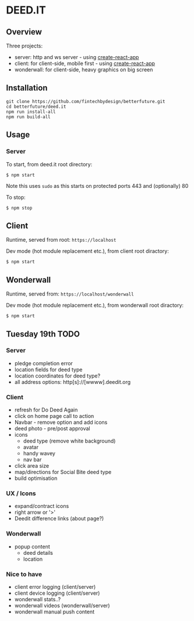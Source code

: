# DEED.IT


## Overview

Three projects:
- server: http and ws server - using [create-react-app](https://github.com/facebook/create-react-app)
- client: for client-side, mobile first - using [create-react-app](https://github.com/facebook/create-react-app)
- wonderwall: for client-side, heavy graphics on big screen 

## Installation
```shell
git clone https://github.com/fintechbydesign/betterfuture.git
cd betterfuture/deed.it
npm run install-all
npm run build-all
```

## Usage
### Server

To start, from deed.it root directory:
```shell
$ npm start
``` 
Note this uses `sudo` as this starts on protected ports 443 and (optionally) 80 

To stop:
```shell
$ npm stop
``` 

## Client
Runtime, served from root: `https://localhost` 

Dev mode (hot  module replacement etc.), from client root diractory:
```shell
$ npm start
``` 

## Wonderwall
Runtime, served from: `https://localhost/wonderwall` 

Dev mode (hot  module replacement etc.), from wonderwall root diractory:
```shell
$ npm start
``` 

## Tuesday 19th TODO

### Server
* pledge completion error
* location fields for deed type
* location coordinates for deed type?
* all address options: http[s]://[wwww].deedit.org

### Client
* refresh for Do Deed Again
* click on home page call to action
* Navbar - remove option and add icons
* deed photo - pre/post approval
* icons
  - deed type (remove white background)
  - avatar
  - handy wavey
  - nav bar
* click area size
* map/directions for Social Bite deed type
* build optimisation

### UX / Icons
* expand/contract icons
* right arrow or '>'
* Deedit difference links (about page?)

### Wonderwall
* popup content
  - deed details
  - location
  
### Nice to have
* client error logging (client/server)
* client device logging (client/server)
* wonderwall stats..?
* wonderwall videos (wonderwall/server)
* wonderwall manual push content







  
    
 

